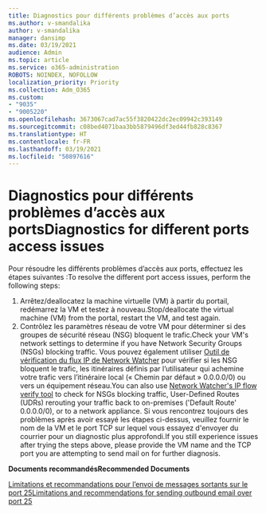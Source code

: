 ```yaml
---
title: Diagnostics pour différents problèmes d’accès aux ports
ms.author: v-smandalika
author: v-smandalika
manager: dansimp
ms.date: 03/19/2021
audience: Admin
ms.topic: article
ms.service: o365-administration
ROBOTS: NOINDEX, NOFOLLOW
localization_priority: Priority
ms.collection: Adm_O365
ms.custom:
- "9035"
- "9005220"
ms.openlocfilehash: 3673067cad7ac55f3820422dc2ec09942c393149
ms.sourcegitcommit: c08bed4071baa3bb5879496df3ed44fb828c8367
ms.translationtype: HT
ms.contentlocale: fr-FR
ms.lasthandoff: 03/19/2021
ms.locfileid: "50897616"
---
```

# <a name="diagnostics-for-different-ports-access-issues"></a><span data-ttu-id="1a727-102">Diagnostics pour différents problèmes d’accès aux ports</span><span class="sxs-lookup"><span data-stu-id="1a727-102">Diagnostics for different ports access issues</span></span>

<span data-ttu-id="1a727-103">Pour résoudre les différents problèmes d’accès aux ports, effectuez les étapes suivantes :</span><span class="sxs-lookup"><span data-stu-id="1a727-103">To resolve the different port access issues, perform the following steps:</span></span>

1. <span data-ttu-id="1a727-104">Arrêtez/deallocatez la machine virtuelle (VM) à partir du portail, redémarrez la VM et testez à nouveau.</span><span class="sxs-lookup"><span data-stu-id="1a727-104">Stop/deallocate the virtual machine (VM) from the portal, restart the VM, and test again.</span></span> 
2. <span data-ttu-id="1a727-105">Contrôlez les paramètres réseau de votre VM pour déterminer si des groupes de sécurité réseau (NSG) bloquent le trafic.</span><span class="sxs-lookup"><span data-stu-id="1a727-105">Check your VM's network settings to determine if you have Network Security Groups (NSGs) blocking traffic.</span></span> <span data-ttu-id="1a727-106">Vous pouvez également utiliser [Outil de vérification du flux IP de Network Watcher](https://docs.microsoft.com/azure/network-watcher/network-watcher-ip-flow-verify-overview?WT.mc_id=Portal-Microsoft_Azure_Support) pour vérifier si les NSG bloquent le trafic, les itinéraires définis par l’utilisateur qui achemine votre trafic vers l’itinéraire local (« Chemin par défaut » 0.0.0.0/0) ou vers un équipement réseau.</span><span class="sxs-lookup"><span data-stu-id="1a727-106">You can also use [Network Watcher's IP flow verify tool](https://docs.microsoft.com/azure/network-watcher/network-watcher-ip-flow-verify-overview?WT.mc_id=Portal-Microsoft_Azure_Support) to check for NSGs blocking traffic, User-Defined Routes (UDRs) rerouting your traffic back to on-premises ('Default Route' 0.0.0.0/0), or to a network appliance.</span></span>
<span data-ttu-id="1a727-107">Si vous rencontrez toujours des problèmes après avoir essayé les étapes ci-dessus, veuillez fournir le nom de la VM et le port TCP sur lequel vous essayez d'envoyer du courrier pour un diagnostic plus approfondi.</span><span class="sxs-lookup"><span data-stu-id="1a727-107">If you still experience issues after trying the steps above, please provide the VM name and the TCP port you are attempting to send mail on for further diagnosis.</span></span>

<span data-ttu-id="1a727-108">**Documents recommandés**</span><span class="sxs-lookup"><span data-stu-id="1a727-108">**Recommended Documents**</span></span>

[<span data-ttu-id="1a727-109">Limitations et recommandations pour l’envoi de messages sortants sur le port 25</span><span class="sxs-lookup"><span data-stu-id="1a727-109">Limitations and recommendations for sending outbound email over port 25</span></span>](https://docs.microsoft.com/azure/virtual-network/troubleshoot-outbound-smtp-connectivity)